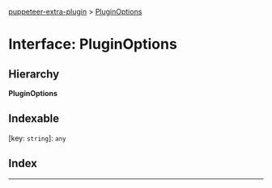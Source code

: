 [puppeteer-extra-plugin](../README.md) > [PluginOptions](../interfaces/pluginoptions.md)

# Interface: PluginOptions

## Hierarchy

**PluginOptions**

## Indexable

\[key: `string`\]:&nbsp;`any`
## Index

---

